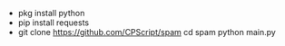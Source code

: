 * pkg install python
* pip install requests
* git clone https://github.com/CPScript/spam
cd spam
python main.py
